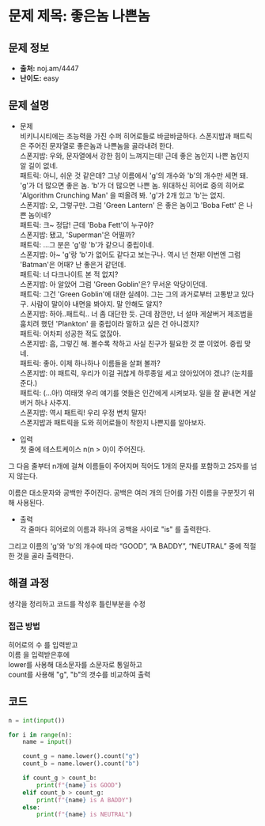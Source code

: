 # 문제 제목: 좋은놈 나쁜놈

## 문제 정보
- **출처:** noj.am/4447
- **난이도:** easy

## 문제 설명
- 문제  
비키니시티에는 초능력을 가진 수퍼 히어로들로 바글바글하다. 스폰지밥과 패트릭은 주어진 문자열로 좋은놈과 나쁜놈을 골라내려 한다.  
 스폰지밥: 우와, 문자열에서 강한 힘이 느껴지는데! 근데 좋은 놈인지 나쁜 놈인지 알 길이 없네.  
 패트릭: 아니, 쉬운 것 같은데? 그냥 이름에서 'g'의 개수와 'b'의 개수만 세면 돼. 'g'가 더 많으면 좋은 놈. 'b'가 더 많으면 나쁜 놈. 위대하신 히어로 중의 히어로 'Algorithm Crunching Man' 을 떠올려 봐. 'g'가 2개 있고 'b'는 없지.  
 스폰지밥: 오, 그렇구만. 그럼 'Green Lantern' 은 좋은 놈이고 'Boba Fett' 은 나쁜 놈이네?  
 패트릭: 크~ 정답! 근데 'Boba Fett'이 누구야?  
 스폰지밥: 됐고, 'Superman'은 어떨까?  
 패트릭: ...그 분은 'g'랑 'b'가 같으니 중립이네.  
 스폰지밥: 아~ 'g'랑 'b'가 없어도 같다고 보는구나. 역시 넌 천재! 이번엔 그럼 'Batman'은 어때? 난 좋은거 같던데.  
 패트릭: 너 다크나이트 본 적 없지?  
 스폰지밥: 아 알았어 그럼 'Green Goblin'은? 무서운 악당이던데.  
 패트릭: 그건 'Green Goblin'에 대한 실례야. 그는 그의 과거로부터 고통받고 있다구. 사람이 말이야 내면을 봐야지. 말 안해도 알지?  
 스폰지밥: 하아..패트릭.. 너 좀 대단한 듯. 근데 잠깐만, 너 설마 게살버거 제조법을 훔치려 했던 'Plankton' 을 중립이라 말하고 싶은 건 아니겠지?  
 패트릭: 어차피 성공한 적도 없잖아.  
 스폰지밥: 흠, 그렇긴 해. 볼수록 착하고 사실 친구가 필요한 것 뿐 이었어. 중립 맞네.  
 패트릭: 좋아. 이제 하나하나 이름들을 살펴 볼까?  
 스폰지밥: 야 패트릭, 우리가 이걸 귀찮게 하루종일 세고 앉아있어야 겠냐? (눈치를 준다.)  
 패트릭: (...아!)  여태껏 우리 얘기를 엿들은 인간에게 시켜보자. 일을 잘 끝내면 게살버거 하나 사주지.  
 스폰지밥: 역시 패트릭! 우리 우정 변치 말자!  
   스폰지밥과 패트릭을 도와 히어로들이 착한지 나쁜지를 알아보자. 



- 입력  
첫 줄에 테스트케이스 n(n > 0)이 주어진다.  

그 다음 줄부터 n개에 걸쳐 이름들이 주어지며 적어도 1개의 문자를 포함하고 25자를 넘지 않는다.  

이름은 대소문자와 공백만 주어진다. 공백은 여러 개의 단어를 가진 이름을 구분짓기 위해 사용된다.  

- 출력  
각 줄마다 히어로의 이름과 하나의 공백을 사이로 "is" 를 출력한다.

그리고 이름의 'g'와 'b'의 개수에 따라 “GOOD”, “A BADDY”, “NEUTRAL”  중에 적절한 것을 골라 출력한다.  

## 해결 과정
생각을 정리하고 코드를 작성후 틀린부분을 수정

### 접근 방법
히어로의 수 를 입력받고  
이름 을 입력받은후에  
lower를 사용해 대소문자를 소문자로 통일하고  
count를 사용해 "g", "b"의 갯수를 비교하여 
출력


## 코드
```python
n = int(input())

for i in range(n):
    name = input()

    count_g = name.lower().count("g")
    count_b = name.lower().count("b")

    if count_g > count_b:
        print(f"{name} is GOOD")
    elif count_b > count_g:
        print(f"{name} is A BADDY")
    else:
        print(f"{name} is NEUTRAL")
